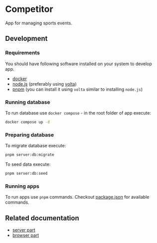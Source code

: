 # Competitor

App for managing sports events.

## Development

### Requirements

You should have following software installed on your system to develop app.

- [docker](https://docs.docker.com/engine/install/)
- [node.js](https://nodejs.org/en) (preferably using [volta](https://docs.volta.sh/guide/getting-started))
- [pnpm](https://pnpm.io/) (you can install it using `volta` similar to installing `node.js`)

### Running database

To run database use `docker compose` - in the root folder of app execute:

```bash
docker compose up -d
```

### Preparing database

To migrate database execute:

```bash
pnpm server:db:migrate
```

To seed data execute:

```bash
pnpm server:db:seed
```

### Running apps

To run apps use `pnpm` commands. Checkout [package.json](package.json) for available commands.

## Related documentation

- [server part](server/README.md)
- [browser part](browser/README.md)
